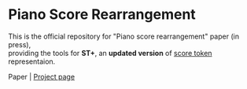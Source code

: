 # Piano Score Rearrangement

This is the official repository for "Piano score rearrangement" paper (in press),  
providing the tools for **ST+**, an **updated version** of [score token](https://github.com/suzuqn/ScoreTransformer/) representaion. 

Paper | [Project page](https://score-rearrangement.github.io/)

<!--
[Paper](https://arxiv.org/abs/2112.00355) | [Short paper](https://archives.ismir.net/ismir2021/latebreaking/000032.pdf) | [Project page](https://score-transformer.github.io/)


## Overview

This repository provides:
- [**Tokenization tools**](tokenization_tools) between MusicXML scores and score tokens
- A [**metric**](metric) used in the papers

## Citation
If you find this repository helpful, please consider citing our paper:
```
@inproceedings{suzuki2023,
 author = {Suzuki, Masahiro},
 title = {Piano score rearrangement into multiple difficulty levels via notation-to-notation approach},
 booktitle = {Proceedings of the 3rd ACM International Conference on Multimedia in Asia},
 year = {2021},
 pages = {31:1--31:7},
 doi = {10.1145/3469877.3490612}
}
```
-->
